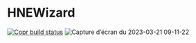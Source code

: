 # HNEWizard

[![Copr build status](https://copr.fedorainfracloud.org/coprs/surfzoid/HikNetExtractor/package/HikNetExtr/status_image/last_build.png)](https://copr.fedorainfracloud.org/coprs/surfzoid/HikNetExtractor/package/HikNetExtr/)
![Capture d’écran du 2023-03-21 09-11-22](https://user-images.githubusercontent.com/20399920/226549804-6ca273d9-cfc7-4034-9994-0f42bb15c086.png)
